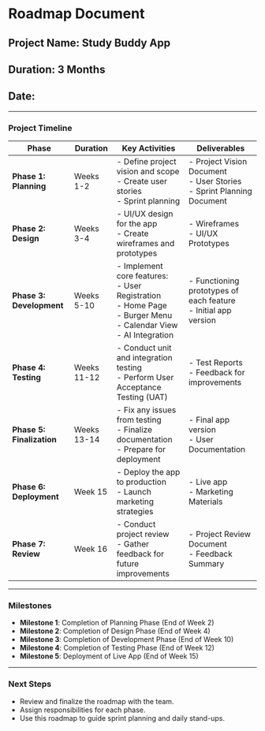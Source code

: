 # Roadmap Document

## Project Name: Study Buddy App
## Duration: 3 Months
## Date:

---

### Project Timeline

| **Phase**                  | **Duration**           | **Key Activities**                                              | **Deliverables**                                         |
|---------------------------|-----------------------|---------------------------------------------------------------|---------------------------------------------------------|
| **Phase 1: Planning**     | Weeks 1-2             | - Define project vision and scope<br>- Create user stories<br>- Sprint planning | - Project Vision Document<br>- User Stories<br>- Sprint Planning Document |
| **Phase 2: Design**       | Weeks 3-4             | - UI/UX design for the app<br>- Create wireframes and prototypes | - Wireframes<br>- UI/UX Prototypes                      |
| **Phase 3: Development**  | Weeks 5-10            | - Implement core features:<br>  - User Registration<br>  - Home Page<br>  - Burger Menu<br>  - Calendar View<br>  - AI Integration | - Functioning prototypes of each feature<br>- Initial app version |
| **Phase 4: Testing**      | Weeks 11-12           | - Conduct unit and integration testing<br>- Perform User Acceptance Testing (UAT) | - Test Reports<br>- Feedback for improvements           |
| **Phase 5: Finalization** | Weeks 13-14           | - Fix any issues from testing<br>- Finalize documentation<br>- Prepare for deployment | - Final app version<br>- User Documentation              |
| **Phase 6: Deployment**   | Week 15               | - Deploy the app to production<br>- Launch marketing strategies | - Live app<br>- Marketing Materials                      |
| **Phase 7: Review**       | Week 16               | - Conduct project review<br>- Gather feedback for future improvements | - Project Review Document<br>- Feedback Summary          |

---

### Milestones
- **Milestone 1**: Completion of Planning Phase (End of Week 2)
- **Milestone 2**: Completion of Design Phase (End of Week 4)
- **Milestone 3**: Completion of Development Phase (End of Week 10)
- **Milestone 4**: Completion of Testing Phase (End of Week 12)
- **Milestone 5**: Deployment of Live App (End of Week 15)

---

### Next Steps
- Review and finalize the roadmap with the team.
- Assign responsibilities for each phase.
- Use this roadmap to guide sprint planning and daily stand-ups.
